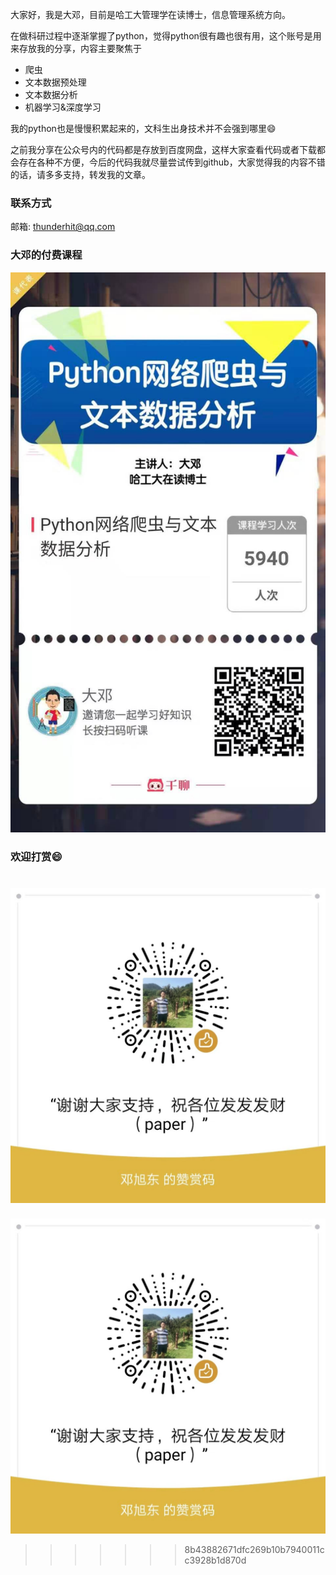 大家好，我是大邓，目前是哈工大管理学在读博士，信息管理系统方向。

在做科研过程中逐渐掌握了python，觉得python很有趣也很有用，这个账号是用来存放我的分享，内容主要聚焦于

- 爬虫
- 文本数据预处理
- 文本数据分析
- 机器学习&深度学习

我的python也是慢慢积累起来的，文科生出身技术并不会强到哪里😄

之前我分享在公众号内的代码都是存放到百度网盘，这样大家查看代码或者下载都会存在各种不方便，今后的代码我就尽量尝试传到github，大家觉得我的内容不错的话，请多多支持，转发我的文章。

### 联系方式
邮箱: thunderhit@qq.com

### 大邓的付费课程

![](img/20191031.jpg)

### 欢迎打赏😄

![](img/赞赏吗.jpg)
=======
![](img/赞赏吗.jpg)
>>>>>>> 8b43882671dfc269b10b7940011cc3928b1d870d
